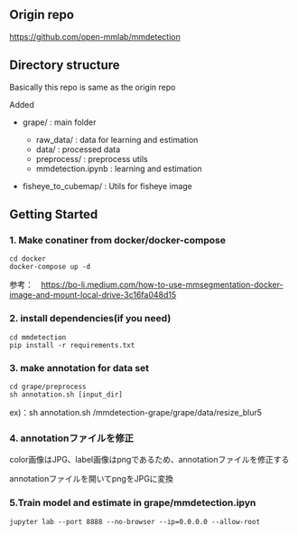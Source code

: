 ## Origin repo
https://github.com/open-mmlab/mmdetection

## Directory structure
Basically this repo is same as the origin repo

Added
- grape/ : main folder 
  - raw_data/ : data for learning and estimation
  - data/ : processed data
  - preprocess/ : preprocess utils
  - mmdetection.ipynb : learning and estimation

- fisheye_to_cubemap/ : Utils for fisheye image

## Getting Started
### 1. Make conatiner from docker/docker-compose
```
cd docker
docker-compose up -d
```

参考：　https://bo-li.medium.com/how-to-use-mmsegmentation-docker-image-and-mount-local-drive-3c16fa048d15

### 2. install dependencies(if you need)
```
cd mmdetection
pip install -r requirements.txt
```

### 3. make annotation for data set
```
cd grape/preprocess
sh annotation.sh [input_dir]
```

ex)：sh annotation.sh /mmdetection-grape/grape/data/resize_blur5

### 4. annotationファイルを修正
color画像はJPG、label画像はpngであるため、annotationファイルを修正する

annotationファイルを開いてpngをJPGに変換

### 5.Train model and estimate in grape/mmdetection.ipyn
```
jupyter lab --port 8888 --no-browser --ip=0.0.0.0 --allow-root
```

